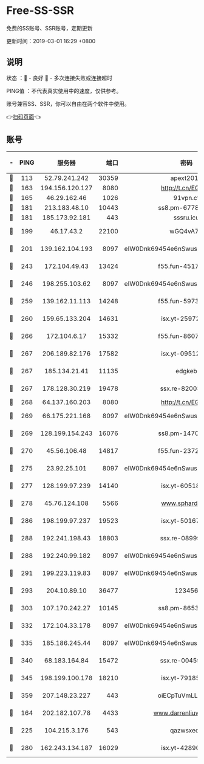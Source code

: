 # Free-SS-SSR

免费的SS账号、SSR账号，定期更新

更新时间：2019-03-01 16:29 +0800

## 说明

状态     ：🙂 - 良好 🙁 - 多次连接失败或连接超时

PING值   ：不代表真实使用中的速度，仅供参考。

账号兼容SS、SSR，你可以自由在两个软件中使用。

👉[扫码页面](https://liesauer.github.io/free-ss-ssr.github.io/)👈

## 账号

|-|PING|服务器|端口|密码|加密方式|区域|
|:----:|:----:|:-----:|-----:|:----:|:----:|:----:|
|🙂|113|52.79.241.242|30359|apext2019|chacha20|KR|
|🙂|163|194.156.120.127|8080|http://t.cn/EGJIyrl|rc4-md5|RU|
|🙂|165|46.29.162.46|1026|91vpn.cf|rc4-md5|RU|
|🙂|181|213.183.48.10|10443|ss8.pm-67787720|rc4-md5|RU|
|🙂|181|185.173.92.181|443|sssru.icu|rc4-md5|RU|
|🙂|199|46.17.43.2|22100|wGQ4vA7D|aes-256-gcm|RU|
|🙂|201|139.162.104.193|8097|eIW0Dnk69454e6nSwuspv9DmS201tQ0D|aes-256-cfb|JP|
|🙂|243|172.104.49.43|13424|f55.fun-45173439|aes-256-cfb|SG|
|🙂|246|198.255.103.62|8097|eIW0Dnk69454e6nSwuspv9DmS201tQ0D|aes-256-cfb|US|
|🙂|259|139.162.11.113|14248|f55.fun-59730477|aes-256-cfb|SG|
|🙂|260|159.65.133.204|14631|isx.yt-25972344|aes-256-cfb|SG|
|🙂|266|172.104.6.17|15332|f55.fun-86079232|aes-256-cfb|US|
|🙂|267|206.189.82.176|17582|isx.yt-09512157|aes-256-cfb|SG|
|🙂|267|185.134.21.41|11135|edgkeb|aes-256-cfb|GB|
|🙂|267|178.128.30.219|19478|ssx.re-82003000|aes-256-cfb|SG|
|🙂|268|64.137.160.203|8080|http://t.cn/EGJIyrl|rc4-md5|CA|
|🙂|269|66.175.221.168|8097|eIW0Dnk69454e6nSwuspv9DmS201tQ0D|aes-256-cfb|US|
|🙂|269|128.199.154.243|16076|ss8.pm-14706202|aes-256-cfb|SG|
|🙂|270|45.56.106.48|14817|f55.fun-23726526|aes-256-cfb|US|
|🙂|275|23.92.25.101|8097|eIW0Dnk69454e6nSwuspv9DmS201tQ0D|aes-256-cfb|US|
|🙂|277|128.199.97.239|14140|isx.yt-60518529|aes-256-cfb|SG|
|🙂|278|45.76.124.108|5566|www.sphard.com|aes-256-cfb|AU|
|🙂|286|198.199.97.237|19523|isx.yt-50167481|aes-256-cfb|US|
|🙂|288|192.241.198.43|18803|ssx.re-08999110|aes-256-cfb|US|
|🙂|288|192.240.99.182|8097|eIW0Dnk69454e6nSwuspv9DmS201tQ0D|aes-256-cfb|US|
|🙂|291|199.223.119.83|8097|eIW0Dnk69454e6nSwuspv9DmS201tQ0D|aes-256-cfb|US|
|🙂|293|204.10.89.10|36477|123456|aes-256-cfb|US|
|🙂|303|107.170.242.27|10145|ss8.pm-86538525|aes-256-cfb|US|
|🙂|332|172.104.33.178|8097|eIW0Dnk69454e6nSwuspv9DmS201tQ0D|aes-256-cfb|SG|
|🙂|335|185.186.245.44|8097|eIW0Dnk69454e6nSwuspv9DmS201tQ0D|aes-256-cfb|NL|
|🙂|340|68.183.164.84|15472|ssx.re-00459440|aes-256-cfb|US|
|🙂|345|198.199.100.178|18210|isx.yt-79185401|aes-256-cfb|US|
|🙂|359|207.148.23.227|443|oiECpTuVmLLxk4Ts|aes-256-cfb|US|
|🙂|164|202.182.107.78|4433|www.darrenliuwei.com|aes-256-cfb|JP|
|🙂|225|104.215.3.176|543|qazwsxedc|aes-256-gcm|JP|
|🙂|280|162.243.134.187|16029|isx.yt-42890959|aes-256-cfb|US|
